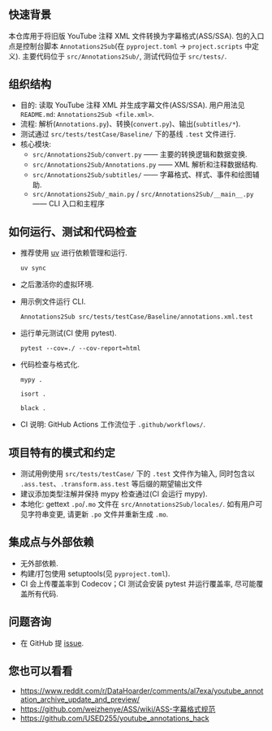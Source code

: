 #

## 快速背景

本仓库用于将旧版 YouTube 注释 XML 文件转换为字幕格式(ASS/SSA). 包的入口点是控制台脚本 `Annotations2Sub`(在 `pyproject.toml` -> `project.scripts` 中定义). 主要代码位于 `src/Annotations2Sub/`, 测试代码位于 `src/tests/`.

## 组织结构

- 目的: 读取 YouTube 注释 XML 并生成字幕文件(ASS/SSA). 用户用法见 `README.md`: `Annotations2Sub <file.xml>`.
- 流程: 解析(`Annotations.py`)、转换(`convert.py`)、输出(`subtitles/*`).
- 测试通过 `src/tests/testCase/Baseline/` 下的基线 `.test` 文件进行.
- 核心模块:
  - `src/Annotations2Sub/convert.py` —— 主要的转换逻辑和数据变换.
  - `src/Annotations2Sub/Annotations.py` —— XML 解析和注释数据结构.
  - `src/Annotations2Sub/subtitles/` —— 字幕格式、样式、事件和绘图辅助.
  - `src/Annotations2Sub/_main.py` / `src/Annotations2Sub/__main__.py` —— CLI 入口和主程序

## 如何运行、测试和代码检查

- 推荐使用 [uv](https://github.com/astral-sh/uv) 进行依赖管理和运行.

  `uv sync`

- 之后激活你的虚拟环境.

- 用示例文件运行 CLI.

  `Annotations2Sub src/tests/testCase/Baseline/annotations.xml.test`

- 运行单元测试(CI 使用 pytest).

  `pytest --cov=./ --cov-report=html`

- 代码检查与格式化.

  `mypy .`

  `isort .`

  `black .`

- CI 说明: GitHub Actions 工作流位于 `.github/workflows/`.

## 项目特有的模式和约定

- 测试用例使用 `src/tests/testCase/` 下的 `.test` 文件作为输入, 同时包含以 `.ass.test`、`.transform.ass.test` 等后缀的期望输出文件
- 建议添加类型注解并保持 mypy 检查通过(CI 会运行 mypy).
- 本地化: gettext `.po`/`.mo` 文件在 `src/Annotations2Sub/locales/`. 如有用户可见字符串变更, 请更新 `.po` 文件并重新生成 `.mo`.

## 集成点与外部依赖

- 无外部依赖.
- 构建/打包使用 setuptools(见 `pyproject.toml`).
- CI 会上传覆盖率到 Codecov；CI 测试会安装 pytest 并运行覆盖率, 尽可能覆盖所有代码.

## 问题咨询

- 在 GitHub 提 [issue](https://github.com/USED255/Annotations2Sub/issues).

## 您也可以看看

- https://www.reddit.com/r/DataHoarder/comments/al7exa/youtube_annotation_archive_update_and_preview/
- https://github.com/weizhenye/ASS/wiki/ASS-字幕格式规范
- https://github.com/USED255/youtube_annotations_hack
